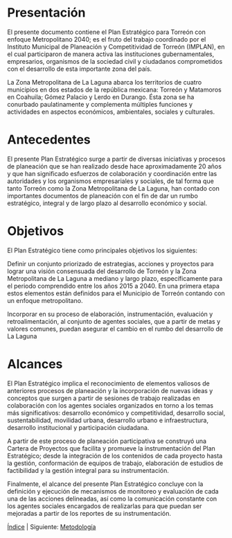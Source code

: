 
# Presentación

El presente documento contiene el Plan Estratégico para Torreón con enfoque Metropolitano 2040; es el fruto del trabajo coordinado por el Instituto Municipal de Planeación y Competitividad de Torreón (IMPLAN), en el cual participaron de manera activa las instituciones gubernamentales, empresarios, organismos de la sociedad civil y ciudadanos comprometidos con el desarrollo de esta importante zona del país.

La Zona Metropolitana de La Laguna abarca los territorios de cuatro municipios en dos estados de la república mexicana: Torreón y Matamoros en Coahuila; Gómez Palacio y Lerdo en Durango. Ésta zona se ha conurbado paulatinamente y complementa múltiples funciones y actividades en aspectos económicos, ambientales, sociales y culturales.

# Antecedentes

El presente Plan Estratégico surge a partir de diversas iniciativas y procesos de planeación que se han realizado desde hace aproximadamente 20 años y que han significado esfuerzos de colaboración y coordinación entre las autoridades y los organismos empresariales y sociales, de tal forma que tanto Torreón como la Zona Metropolitana de La Laguna, han contado con importantes documentos de planeación con el fin de dar un rumbo estratégico, integral y de largo plazo al desarrollo económico y social.

# Objetivos

El Plan Estratégico tiene como principales objetivos los siguientes:

Definir un conjunto priorizado de estrategias, acciones y proyectos para lograr una visión consensuada del desarrollo de Torreón y la Zona Metropolitana de La Laguna a mediano y largo plazo, específicamente para el periodo comprendido entre los años 2015 a 2040. En una primera etapa estos elementos están definidos para el Municipio de Torreón contando con un enfoque metropolitano.

Incorporar en su proceso de elaboración, instrumentación, evaluación y retroalimentación, al conjunto de agentes sociales, que a partir de metas y valores comunes, puedan asegurar el cambio en el rumbo del desarrollo de La Laguna

# Alcances

El Plan Estratégico implica el reconocimiento de elementos valiosos de anteriores procesos de planeación y la incorporación de nuevas ideas y conceptos que surgen a partir de sesiones de trabajo realizadas en colaboración con los agentes sociales organizados en torno a los temas más significativos: desarrollo económico y competitividad, desarrollo social, sustentabilidad, movilidad urbana, desarrollo urbano e infraestructura, desarrollo institucional y participación ciudadana.

A partir de este proceso de planeación participativa se construyó una Cartera de Proyectos que facilita y promueve la instrumentación del Plan Estratégico; desde la integración de los contenidos de cada proyecto hasta la gestión, conformación de equipos de trabajo, elaboración de estudios de factibilidad y la gestión integral para su instrumentación.

Finalmente, el alcance del presente Plan Estratégico concluye con la definición y ejecución de mecanismos de monitoreo y evaluación de cada una de las acciones delineadas, así como la comunicación constante con los agentes sociales encargados de realizarlas para que puedan ser mejoradas a partir de los reportes de su instrumentación.

[Índice](indice.html) | Siguiente: [Metodología](metodologia.html)
